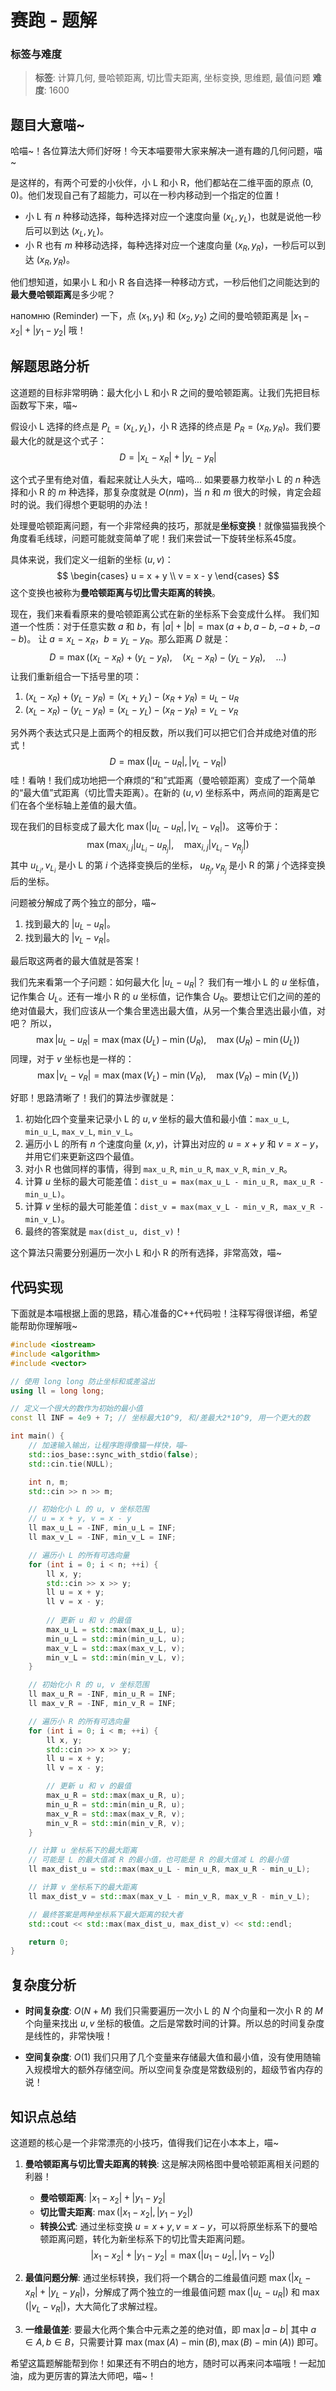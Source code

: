 # 赛跑 - 题解

### 标签与难度
> **标签**: 计算几何, 曼哈顿距离, 切比雪夫距离, 坐标变换, 思维题, 最值问题
> **难度**: 1600

## 题目大意喵~

哈喵~！各位算法大师们好呀！今天本喵要带大家来解决一道有趣的几何问题，喵~

是这样的，有两个可爱的小伙伴，小 L 和小 R，他们都站在二维平面的原点 $(0,0)$。他们发现自己有了超能力，可以在一秒内移动到一个指定的位置！

*   小 L 有 $n$ 种移动选择，每种选择对应一个速度向量 $(x_L, y_L)$，也就是说他一秒后可以到达 $(x_L, y_L)$。
*   小 R 也有 $m$ 种移动选择，每种选择对应一个速度向量 $(x_R, y_R)$，一秒后可以到达 $(x_R, y_R)$。

他们想知道，如果小 L 和小 R 各自选择一种移动方式，一秒后他们之间能达到的**最大曼哈顿距离**是多少呢？

 напомню (Reminder) 一下，点 $(x_1, y_1)$ 和 $(x_2, y_2)$ 之间的曼哈顿距离是 $|x_1 - x_2| + |y_1 - y_2|$ 哦！

## 解题思路分析

这道题的目标非常明确：最大化小 L 和小 R 之间的曼哈顿距离。让我们先把目标函数写下来，喵~

假设小 L 选择的终点是 $P_L = (x_L, y_L)$，小 R 选择的终点是 $P_R = (x_R, y_R)$。我们要最大化的就是这个式子：
$$
D = |x_L - x_R| + |y_L - y_R|
$$

这个式子里有绝对值，看起来就让人头大，喵呜... 如果要暴力枚举小 L 的 $n$ 种选择和小 R 的 $m$ 种选择，那复杂度就是 $O(nm)$，当 $n$ 和 $m$ 很大的时候，肯定会超时的说。我们得想个更聪明的办法！

处理曼哈顿距离问题，有一个非常经典的技巧，那就是**坐标变换**！就像猫猫我换个角度看毛线球，问题可能就变简单了呢！我们来尝试一下旋转坐标系45度。

具体来说，我们定义一组新的坐标 $(u, v)$：
$$
\begin{cases}
u = x + y \\
v = x - y
\end{cases}
$$
这个变换也被称为**曼哈顿距离与切比雪夫距离的转换**。

现在，我们来看看原来的曼哈顿距离公式在新的坐标系下会变成什么样。
我们知道一个性质：对于任意实数 $a$ 和 $b$，有 $|a| + |b| = \max(a+b, a-b, -a+b, -a-b)$。
让 $a = x_L - x_R$，$b = y_L - y_R$。那么距离 $D$ 就是：
$$
D = \max( (x_L - x_R) + (y_L - y_R), \quad (x_L - x_R) - (y_L - y_R), \quad \dots )
$$
让我们重新组合一下括号里的项：
1.  $(x_L - x_R) + (y_L - y_R) = (x_L + y_L) - (x_R + y_R) = u_L - u_R$
2.  $(x_L - x_R) - (y_L - y_R) = (x_L - y_L) - (x_R - y_R) = v_L - v_R$

另外两个表达式只是上面两个的相反数，所以我们可以把它们合并成绝对值的形式！
$$
D = \max(|u_L - u_R|, |v_L - v_R|)
$$
哇！看呐！我们成功地把一个麻烦的“和”式距离（曼哈顿距离）变成了一个简单的“最大值”式距离（切比雪夫距离）。在新的 $(u,v)$ 坐标系中，两点间的距离是它们在各个坐标轴上差值的最大值。

现在我们的目标变成了最大化 $\max(|u_L - u_R|, |v_L - v_R|)$。
这等价于：
$$
\max \left( \max_{i,j} |u_{L_i} - u_{R_j}|, \quad \max_{i,j} |v_{L_i} - v_{R_j}| \right)
$$
其中 $u_{L_i}, v_{L_i}$ 是小 L 的第 $i$ 个选择变换后的坐标， $u_{R_j}, v_{R_j}$ 是小 R 的第 $j$ 个选择变换后的坐标。

问题被分解成了两个独立的部分，喵~
1.  找到最大的 $|u_L - u_R|$。
2.  找到最大的 $|v_L - v_R|$。

最后取这两者的最大值就是答案！

我们先来看第一个子问题：如何最大化 $|u_L - u_R|$？
我们有一堆小 L 的 $u$ 坐标值，记作集合 $U_L$。还有一堆小 R 的 $u$ 坐标值，记作集合 $U_R$。要想让它们之间的差的绝对值最大，我们应该从一个集合里选出最大值，从另一个集合里选出最小值，对吧？
所以，
$$
\max |u_L - u_R| = \max(\max(U_L) - \min(U_R), \quad \max(U_R) - \min(U_L))
$$
同理，对于 $v$ 坐标也是一样的：
$$
\max |v_L - v_R| = \max(\max(V_L) - \min(V_R), \quad \max(V_R) - \min(V_L))
$$

好耶！思路清晰了！我们的算法步骤就是：
1.  初始化四个变量来记录小 L 的 $u, v$ 坐标的最大值和最小值：`max_u_L`, `min_u_L`, `max_v_L`, `min_v_L`。
2.  遍历小 L 的所有 $n$ 个速度向量 $(x, y)$，计算出对应的 $u=x+y$ 和 $v=x-y$，并用它们来更新这四个最值。
3.  对小 R 也做同样的事情，得到 `max_u_R`, `min_u_R`, `max_v_R`, `min_v_R`。
4.  计算 $u$ 坐标的最大可能差值：`dist_u = max(max_u_L - min_u_R, max_u_R - min_u_L)`。
5.  计算 $v$ 坐标的最大可能差值：`dist_v = max(max_v_L - min_v_R, max_v_R - min_v_L)`。
6.  最终的答案就是 `max(dist_u, dist_v)`！

这个算法只需要分别遍历一次小 L 和小 R 的所有选择，非常高效，喵~

## 代码实现

下面就是本喵根据上面的思路，精心准备的C++代码啦！注释写得很详细，希望能帮助你理解哦~

```cpp
#include <iostream>
#include <algorithm>
#include <vector>

// 使用 long long 防止坐标和或差溢出
using ll = long long;

// 定义一个很大的数作为初始的最小值
const ll INF = 4e9 + 7; // 坐标最大10^9, 和/差最大2*10^9, 用一个更大的数

int main() {
    // 加速输入输出，让程序跑得像猫一样快，喵~
    std::ios_base::sync_with_stdio(false);
    std::cin.tie(NULL);

    int n, m;
    std::cin >> n >> m;

    // 初始化小 L 的 u, v 坐标范围
    // u = x + y, v = x - y
    ll max_u_L = -INF, min_u_L = INF;
    ll max_v_L = -INF, min_v_L = INF;

    // 遍历小 L 的所有可选向量
    for (int i = 0; i < n; ++i) {
        ll x, y;
        std::cin >> x >> y;
        ll u = x + y;
        ll v = x - y;
        
        // 更新 u 和 v 的最值
        max_u_L = std::max(max_u_L, u);
        min_u_L = std::min(min_u_L, u);
        max_v_L = std::max(max_v_L, v);
        min_v_L = std::min(min_v_L, v);
    }

    // 初始化小 R 的 u, v 坐标范围
    ll max_u_R = -INF, min_u_R = INF;
    ll max_v_R = -INF, min_v_R = INF;

    // 遍历小 R 的所有可选向量
    for (int i = 0; i < m; ++i) {
        ll x, y;
        std::cin >> x >> y;
        ll u = x + y;
        ll v = x - y;

        // 更新 u 和 v 的最值
        max_u_R = std::max(max_u_R, u);
        min_u_R = std::min(min_u_R, u);
        max_v_R = std::max(max_v_R, v);
        min_v_R = std::min(min_v_R, v);
    }

    // 计算 u 坐标系下的最大距离
    // 可能是 L 的最大值减 R 的最小值，也可能是 R 的最大值减 L 的最小值
    ll max_dist_u = std::max(max_u_L - min_u_R, max_u_R - min_u_L);

    // 计算 v 坐标系下的最大距离
    ll max_dist_v = std::max(max_v_L - min_v_R, max_v_R - min_v_L);

    // 最终答案是两种坐标系下最大距离的较大者
    std::cout << std::max(max_dist_u, max_dist_v) << std::endl;

    return 0;
}
```

## 复杂度分析

- **时间复杂度**: $O(N + M)$
  我们只需要遍历一次小 L 的 $N$ 个向量和一次小 R 的 $M$ 个向量来找出 $u, v$ 坐标的极值。之后是常数时间的计算。所以总的时间复杂度是线性的，非常快哦！

- **空间复杂度**: $O(1)$
  我们只用了几个变量来存储最大值和最小值，没有使用随输入规模增大的额外存储空间。所以空间复杂度是常数级别的，超级节省内存的说！

## 知识点总结

这道题的核心是一个非常漂亮的小技巧，值得我们记在小本本上，喵~

1.  **曼哈顿距离与切比雪夫距离的转换**:
    这是解决网格图中曼哈顿距离相关问题的利器！
    -   **曼哈顿距离**: $|x_1 - x_2| + |y_1 - y_2|$
    -   **切比雪夫距离**: $\max(|x_1 - x_2|, |y_1 - y_2|)$
    -   **转换公式**: 通过坐标变换 $u=x+y, v=x-y$，可以将原坐标系下的曼哈顿距离问题，转化为新坐标系下的切比雪夫距离问题。
        $$
        |x_1 - x_2| + |y_1 - y_2| = \max(|u_1 - u_2|, |v_1 - v_2|)
        $$

2.  **最值问题分解**:
    通过坐标转换，我们将一个耦合的二维最值问题 $\max(|x_L - x_R| + |y_L - y_R|)$，分解成了两个独立的一维最值问题 $\max(|u_L - u_R|)$ 和 $\max(|v_L - v_R|)$，大大简化了求解过程。

3.  **一维最值差**:
    要最大化两个集合中元素之差的绝对值，即 $\max|a-b|$ 其中 $a \in A, b \in B$，只需要计算 $\max(\max(A) - \min(B), \max(B) - \min(A))$ 即可。

希望这篇题解能帮到你！如果还有不明白的地方，随时可以再来问本喵哦！一起加油，成为更厉害的算法大师吧，喵~！